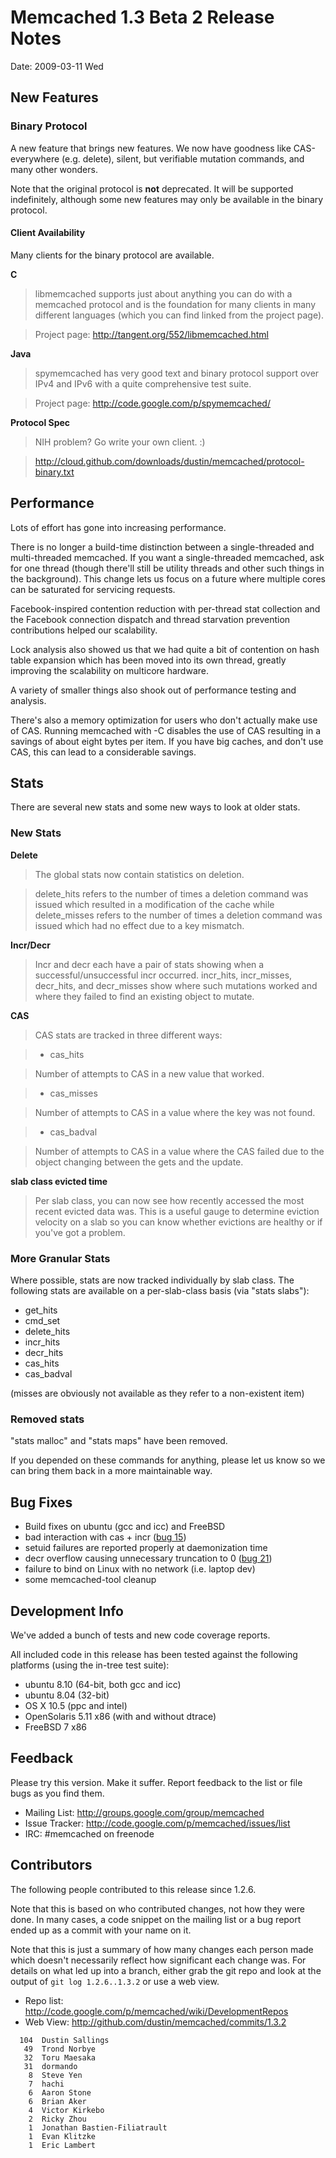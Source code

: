 # Memcached 1.3 Beta 2 Release Notes #

Date: 2009-03-11 Wed


## New Features ##

### Binary Protocol ###

A new feature that brings new features.  We now have goodness like
CAS-everywhere (e.g. delete), silent, but verifiable mutation
commands, and many other wonders.

Note that the original protocol is **not** deprecated.  It will be
supported indefinitely, although some new features may only be
available in the binary protocol.

#### Client Availability ####

Many clients for the binary protocol are available.

**C**

> libmemcached supports just about anything you can do with a memcached
> protocol and is the foundation for many clients in many different
> languages (which you can find linked from the project page).

> Project page:  http://tangent.org/552/libmemcached.html

**Java**

> spymemcached has very good text and binary protocol support over IPv4
> and IPv6 with a quite comprehensive test suite.

> Project page:  http://code.google.com/p/spymemcached/

**Protocol Spec**

> NIH problem?  Go write your own client.  :)

> http://cloud.github.com/downloads/dustin/memcached/protocol-binary.txt


## Performance ##

Lots of effort has gone into increasing performance.

There is no longer a build-time distinction between a single-threaded
and multi-threaded memcached.  If you want a single-threaded
memcached, ask for one thread (though there'll still be utility
threads and other such things in the background).  This change lets us
focus on a future where multiple cores can be saturated for servicing
requests.

Facebook-inspired contention reduction with per-thread stat collection
and the Facebook connection dispatch and thread starvation prevention
contributions helped our scalability.

Lock analysis also showed us that we had quite a bit of contention on
hash table expansion which has been moved into its own thread, greatly
improving the scalability on multicore hardware.

A variety of smaller things also shook out of performance testing and
analysis.

There's also a memory optimization for users who don't actually make
use of CAS.  Running memcached with -C disables the use of CAS
resulting in a savings of about eight bytes per item.  If you have big
caches, and don't use CAS, this can lead to a considerable savings.

## Stats ##

There are several new stats and some new ways to look at older stats.

### New Stats ###

**Delete**

> The global stats now contain statistics on deletion.

> delete\_hits refers to the number of times a deletion command was
> issued which resulted in a modification of the cache while
> delete\_misses refers to the number of times a deletion command was
> issued which had no effect due to a key mismatch.

**Incr/Decr**

> Incr and decr each have a pair of stats showing when a
> successful/unsuccessful incr occurred.  incr\_hits, incr\_misses,
> decr\_hits, and decr\_misses show where such mutations worked and where
> they failed to find an existing object to mutate.

**CAS**

> CAS stats are tracked in three different ways:

> + cas\_hits

> Number of attempts to CAS in a new value that worked.

> + cas\_misses

> Number of attempts to CAS in a value where the key was not found.

> + cas\_badval

> Number of attempts to CAS in a value where the CAS failed due to the
> object changing between the gets and the update.

**slab class evicted time**

> Per slab class, you can now see how recently accessed the most recent
> evicted data was.  This is a useful gauge to determine eviction
> velocity on a slab so you can know whether evictions are healthy or if
> you've got a problem.


### More Granular Stats ###

Where possible, stats are now tracked individually by slab class.  The
following stats are available on a per-slab-class basis (via "stats slabs"):

  * get\_hits
  * cmd\_set
  * delete\_hits
  * incr\_hits
  * decr\_hits
  * cas\_hits
  * cas\_badval

(misses are obviously not available as they refer to a non-existent item)

### Removed stats ###

"stats malloc" and "stats maps" have been removed.

If you depended on these commands for anything, please let us know so
we can bring them back in a more maintainable way.

## Bug Fixes ##

  * Build fixes on ubuntu (gcc and icc) and FreeBSD
  * bad interaction with cas + incr ([bug 15](https://code.google.com/p/memcached/issues/detail?id=5))
  * setuid failures are reported properly at daemonization time
  * decr overflow causing unnecessary truncation to 0 ([bug 21](https://code.google.com/p/memcached/issues/detail?id=1))
  * failure to bind on Linux with no network (i.e. laptop dev)
  * some memcached-tool cleanup

## Development Info ##

We've added a bunch of tests and new code coverage reports.

All included code in this release has been tested against the
following platforms (using the in-tree test suite):

  * ubuntu 8.10 (64-bit, both gcc and icc)
  * ubuntu 8.04 (32-bit)
  * OS X 10.5 (ppc and intel)
  * OpenSolaris 5.11 x86 (with and without dtrace)
  * FreeBSD 7 x86

## Feedback ##

Please try this version.  Make it suffer.  Report feedback to the list
or file bugs as you find them.

  * Mailing List:  http://groups.google.com/group/memcached
  * Issue Tracker:  http://code.google.com/p/memcached/issues/list
  * IRC:  #memcached on freenode

## Contributors ##

The following people contributed to this release since 1.2.6.

Note that this is based on who contributed changes, not how they were
done.  In many cases, a code snippet on the mailing list or a bug
report ended up as a commit with your name on it.

Note that this is just a summary of how many changes each person made
which doesn't necessarily reflect how significant each change was.
For details on what led up into a branch, either grab the git repo and
look at the output of `git log 1.2.6..1.3.2` or use a web view.

  * Repo list:  http://code.google.com/p/memcached/wiki/DevelopmentRepos
  * Web View: http://github.com/dustin/memcached/commits/1.3.2

```
  104  Dustin Sallings
   49  Trond Norbye
   32  Toru Maesaka
   31  dormando
    8  Steve Yen
    7  hachi
    6  Aaron Stone
    6  Brian Aker
    4  Victor Kirkebo
    2  Ricky Zhou
    1  Jonathan Bastien-Filiatrault
    1  Evan Klitzke
    1  Eric Lambert
```